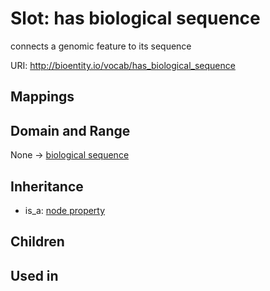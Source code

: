 # Slot: has biological sequence


connects a genomic feature to its sequence

URI: http://bioentity.io/vocab/has_biological_sequence
## Mappings

## Domain and Range

None -> [biological sequence](BiologicalSequence.md)
## Inheritance

 *  is_a: [node property](node_property.md)
## Children

## Used in

